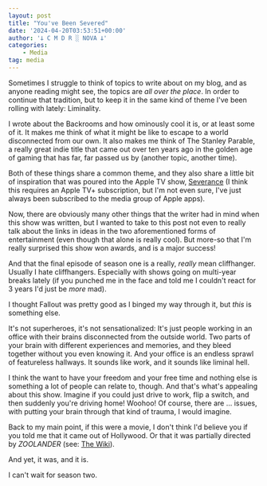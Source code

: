 ```yaml
---
layout: post
title: "You've Been Severed"
date: '2024-04-20T03:53:51+00:00'
author: '𐕣 C M D R ░ NOVA 𐕣'
categories:
    - Media
tag: media
---
```


<!-- wp:paragraph -->
<p>Sometimes I struggle to think of topics to write about on my blog, and as anyone reading might see, the topics are <em>all over the place</em>. In order to continue that tradition, but to keep it in the same kind of theme I've been rolling with lately: Liminality.</p>
<!-- /wp:paragraph -->

<!-- wp:paragraph -->
<p>I wrote about the Backrooms and how ominously cool it is, or at least some of it. It makes me think of what it might be like to escape to a world disconnected from our own. It also makes me think of The Stanley Parable, a really great indie title that came out over ten years ago in the golden age of gaming that has far, far passed us by (another topic, another time).</p>
<!-- /wp:paragraph -->

<!-- wp:paragraph -->
<p>Both of these things share a common theme, and they also share a little bit of inspiration that was poured into the Apple TV show, <a href="https://tv.apple.com/us/show/severance/umc.cmc.1srk2goyh2q2zdxcx605w8vtx" target="_blank" rel="noreferrer noopener">Severance</a> (I think this requires an Apple TV+ subscription, but I'm not even sure, I've just always been subscribed to the media group of Apple apps).</p>
<!-- /wp:paragraph -->

<!-- wp:paragraph -->
<p>Now, there are obviously many other things that the writer had in mind when this show was written, but I wanted to take to this post not even to really talk about the links in ideas in the two aforementioned forms of entertainment (even though that alone is really cool). But more-so that I'm really surprised this show won awards, and is a major success!</p>
<!-- /wp:paragraph -->

<!-- wp:paragraph -->
<p>And that the final episode of season one is a really, <em>really</em> mean cliffhanger. Usually I hate cliffhangers. Especially with shows going on multi-year breaks lately (if you punched me in the face and told me I couldn't react for 3 years I'd just be <em>more</em> mad).</p>
<!-- /wp:paragraph -->

<!-- wp:paragraph -->
<p>I thought Fallout was pretty good as I binged my way through it, but <em>this</em> is something else.</p>
<!-- /wp:paragraph -->

<!-- wp:paragraph -->
<p>It's not superheroes, it's not sensationalized: It's just people working in an office with their brains disconnected from the outside world. Two parts of your brain with different experiences and memories, and they bleed together without you even knowing it. And your office is an endless sprawl of featureless hallways. It sounds like work, and it sounds like liminal hell.</p>
<!-- /wp:paragraph -->

<!-- wp:paragraph -->
<p>I think the want to have your freedom and your free time and nothing else is something a lot of people can relate to, though. And that's what's appealing about this show. Imagine if you could just drive to work, flip a switch, and then suddenly you're driving home! Woohoo! Of course, there are ... issues, with putting your brain through that kind of trauma, I would imagine.</p>
<!-- /wp:paragraph -->

<!-- wp:paragraph -->
<p>Back to my main point, if this were a movie, I don't think I'd believe you if you told me that it came out of Hollywood. Or that it was partially directed by <em>ZOOLANDER</em> (see: <a href="https://en.wikipedia.org/wiki/Severance_(TV_series)">The Wiki</a>).</p>
<!-- /wp:paragraph -->

<!-- wp:paragraph -->
<p>And yet, it was, and it is.</p>
<!-- /wp:paragraph -->

<!-- wp:paragraph -->
<p>I can't wait for season two.</p>
<!-- /wp:paragraph -->